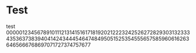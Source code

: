 # Test
test
000001234567891011121314151617181920212223242526272829303132333435363738394041424344454647484950515253545556575859606162636465666768697071727374757677
